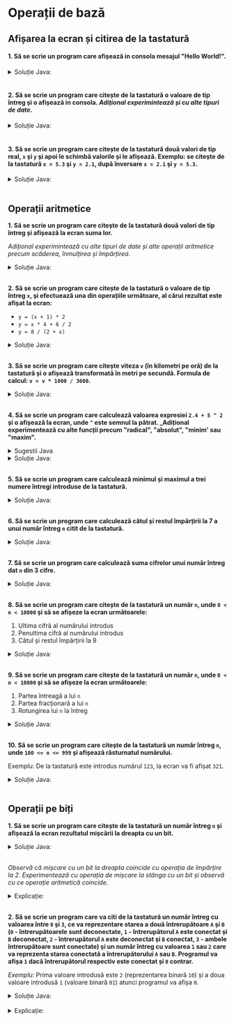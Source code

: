 # Operații de bază

## Afișarea la ecran și citirea de la tastatură

#### 1. Să se scrie un program care afișează in consola mesajul "Hello World!".
<details>
<summary>Soluție Java:</summary>

```java
public class Main {

    public static void main(String[] args) {
        System.out.println("Hello World");
    }

}
```
</details>
<br />

#### 2. Să se scrie un program care citește de la tastatură o valoare de tip întreg și o afișează in consola. _Adițional experimintează și cu alte tipuri de date._

<details>
<summary>Soluție Java:</summary>

```java
import java.util.Scanner;

public class Main {

    public static void main(String[] args) {
        Scanner scanner = new Scanner(System.in);

        System.out.print("Enter value of type integer: ");
        int x = scanner.nextInt();

        System.out.println("The entered value is: " + x);
    }

}
```
</details>
<br />

#### 3. Să se scrie un program care citește de la tastatură două valori de tip real, `x` și `y` și apoi le schimbă valorile și le afișează. Exemplu: se citește de la tastatură `x = 5.3` și `y = 2.1`, după înversare `x = 2.1` și `y = 5.3`.

<details>
<summary>Soluție Java:</summary>

```java
import java.util.Scanner;

public class Main {

    public static void main(String[] args) {
        Scanner scanner = new Scanner(System.in);

        System.out.print("Enter x of type float: ");
        float x = scanner.nextFloat();

        System.out.print("Enter y of type float: ");
        float y = scanner.nextFloat();

        float z = x;
        x = y;
        y = z;

        System.out.println("The swapped values are: x = " + x + " and y = " + y);
    }

}
```
</details>
<br />

<!-- ----------------------------------------------------------------------------------------- -->

## Operații aritmetice

**1. Să se scrie un program care citește de la tastatură două valori de tip întreg și afișează la ecran suma lor.** 

_Adițional experimintează cu alte tipuri de date și alte operații aritmetice precum scăderea, înmulțirea și împărțirea._

<details>
<summary>Soluție Java:</summary>

```java
import java.util.Scanner;

public class Main {

    public static void main(String[] args) {
        Scanner scanner = new Scanner(System.in);

        System.out.print("Enter x: ");
        int x = scanner.nextInt();

        System.out.print("Enter y: ");
        int y = scanner.nextInt();
        
        int z = x + y;

        System.out.println("The sum is: " + z);
    }

}

```
</details>
<br />

**2. Să se scrie un program care citește de la tastatură o valoare de tip întreg `x`, și efectuează una din operațiile 
următoare, al cărui rezultat este afișat la ecran:**

* `y = (x + 1) * 2`
* `y = x * 4 + 6 / 2`
* `y = 8 / (2 + x)`

<details>
<summary>Soluție Java:</summary>

```java
import java.util.Scanner;

public class Main {

    public static void main(String[] args) {
        Scanner scanner = new Scanner(System.in);

        System.out.print("Enter x: ");
        int x = scanner.nextInt();

        int y = (x + 1) * 2;

        System.out.println("The operation result is: " + y);
    }

}

```
</details>
<br />

**3. Să se scrie un program care citește viteza `v` (în kilometri pe oră) de la tastatură și o afișează transformată 
în metri pe secundă. Formula de calcul: `v = v * 1000 / 3600`.**

<details>
<summary>Soluție Java:</summary>

```java
import java.util.Scanner;

public class Main {

    public static void main(String[] args) {
        Scanner scanner = new Scanner(System.in);

        System.out.print("Introdu viteza in km/h: ");
        int v = scanner.nextInt();

        v = v * 1000 / 3600;

        System.out.println("Viteza in m/s: " + v);
    }

}
```
</details>
<br />

**4. Să se scrie un program care calculează valoarea expresiei `2.4 + 5 ^ 2` și o afișează la ecran, unde `^` este 
semnul la pătrat. _Adițional experimentează cu alte funcții precum "radical", "absolut", "minim' sau "maxim".**

<details>
<summary>Sugestii Java</summary>
    
<p>Biblioteca Java conține o class-ă numită <code>Math</code>, care conține un set de funcții matimatice precum <code>Math.sqrt()</code>, 
<code>Math.abs()</code>, <code>Math.min()</code> sau <code>Math.max()</code>.</p>

<p>Consideră să implementezi cîteva programe care ar folosi diverse funcții din class-a <code>Math</code>.</p>    
    
</details> 

<details>
<summary>Soluție Java:</summary>

```java
public class Main {

    public static void main(String[] args) {
        double x = 2.4 + Math.pow(5, 2);
        System.out.println("Rezultatul expresiei: " + x);
    }

}

```
</details>
<br />

**5. Să se scrie un program care calculează minimul și maximul a trei numere întregi introduse de la tastatură.**

<details>
<summary>Soluție Java:</summary>

```java
import java.util.Scanner;

public class Main {

    public static void main(String[] args) {
        Scanner scanner = new Scanner(System.in);

        System.out.print("Enter x: ");
        int x = scanner.nextInt();

        System.out.print("Enter y: ");
        int y = scanner.nextInt();

        System.out.print("Enter z: ");
        int z = scanner.nextInt();

        int max = Math.max(Math.max(x, y), z);

        System.out.println("The maximum number is: " + max);
    }

}


```
</details>
<br />

**6. Să se scrie un program care calculează câtul și restul împărțirii la 7 a unui număr întreg `n` citit de la 
tastatură.**

<details>
<summary>Soluție Java:</summary>

```java
import java.util.Scanner;

public class Main {

    public static void main(String[] args) {
        Scanner scanner = new Scanner(System.in);

        System.out.print("Enter integer number: ");
        int n = scanner.nextInt();

        int x = n / 7;
        int y = n % 7;

        System.out.println("The extent of the division is: " + x);
        System.out.println("The rest of the division is: " + y);
    }

}

```
</details>
<br />

**7. Să se scrie un program care calculează suma cifrelor unui număr întreg dat `n` din 3 cifre.**

<details>
<summary>Soluție Java:</summary>

```java
import java.util.Scanner;

public class Main {

    public static void main(String[] args) {
        Scanner scanner = new Scanner(System.in);

        System.out.print("Enter an integer number between 100 and 999: ");
        int n = scanner.nextInt();

        int x = n % 10;
        x = x + n / 10 % 10;
        x = x + n / 100 % 10;

        System.out.println("The sum is: " + x);
    }

}

```
</details>
<br />

**8. Să se scrie un program care citește de la tastatură un număr `n`, unde `0 < n < 10000` și să se afișeze la ecran 
următoarele:**

1. Ultima cifră al numărului introdus
2. Penultima cifră al numărului introdus
3. Câtul și restul împărțirii la 9 

<details>
<summary>Soluție Java:</summary>

```java
import java.util.Scanner;

public class Main {

    public static void main(String[] args) {
        Scanner scanner = new Scanner(System.in);

        System.out.print("Enter an integer number between 0 and 10000: ");
        int n = scanner.nextInt();

        System.out.println("The last digit is: " + n % 10);
        System.out.println("The second last digit is: " + n / 10 % 10);
        System.out.println("The remains of devision to 9 is: " + n % 9);
        System.out.println("The devision to 9 is: " + n / 9);
    }
}
```
</details>
<br />

**9. Să se scrie un program care citește de la tastatură un număr `n`, unde `0 < n < 10000` și să se afișeze la ecran 
următoarele:**

1. Partea întreagă a lui `n`
2. Partea fracționară a lui `n`
3. Rotungirea lui `n` la întreg

<details>
<summary>Soluție Java:</summary>

```java
import java.util.Scanner;

public class Main {

    public static void main(String[] args) {
        Scanner scanner = new Scanner(System.in);

        System.out.print("Enter n between 0 and 10000: ");
        float n = scanner.nextFloat();

        System.out.println("The whole number is: " + (int) n);
        System.out.println("The fractional side of number is: " + (n - (int) n));
        System.out.println("The rounded number is: " + Math.round(n));
    }
}
```
</details>
<br />

**10. Să se scrie un program care citește de la tastatură un număr întreg `n`, unde `100 <= n <= 999` și afișează 
răsturnatul numărului.**

Exemplu: De la tastatură este introdus numărul `123`, la ecran va fi afișat `321`.

<details>
<summary>Soluție Java:</summary>

```java
import java.util.Scanner;

public class Main {

    public static void main(String[] args) {
        Scanner scanner = new Scanner(System.in);

        System.out.print("Enter n between 100 and 999: ");
        int n = scanner.nextInt();

        int x = n % 10 * 100 + n / 10 % 10 * 10 + n / 100;
        System.out.println("Inverted number is: " + x);

    }

}
```
</details>
<br />

<!-- ----------------------------------------------------------------------------------------- -->

## Operații pe biți

**1. Să se scrie un program care citește de la tastatură un număr întreg `n` și afișează la ecran rezultatul mișcării 
la dreapta cu un bit.**

<details>
<summary>Soluție Java:</summary>

```java
import java.util.Scanner;

public class Main {

    public static void main(String[] args) {
        Scanner scanner = new Scanner(System.in);

        System.out.print("Enter n: ");
        int n = scanner.nextInt();

        int x = n >> 1;

        System.out.println("The shifted number is: " + x);
    }

}

```
</details>
<br />

_Observă că mișcare cu un bit la dreapta coincide cu operația de împărțire la 2. Experimentează cu operația de mișcare la stânga cu un bit și observă cu ce operație aritmetică coincide._

<details>
<summary>Explicație:</summary>

Să luăm ca exemplu cifra `5` al cărei reprezentare binară este `101`. Atunci cănd mișcăm valoare cu un bit la dreapta, rezultatul obținut este `010` care coincide cu cifra `2` (mișcare la stânga cu un bit va fi rezulta în valoare `1010` care corespunde cu valoare `10` în sistemul zecimal).
</details>
<br />

**2. Să se scrie un program care va citi de la tastatură un număr întreg cu valoarea între `0` și `3`, ce va 
reprezentare starea a două întrerupătoare `A` și `B` (`0` - întrerupătoarele sunt deconectate, `1` - întrerupătorul 
`A` este conectat și `B` deconectat, `2` - întrerupătorul `A` este deconectat și `B` conectat, `3` - ambele 
întrerupătoare sunt conectate) și un număr întreg cu valoarea `1` sau `2` care va reprezenta starea conectată a 
întrerupătorului `A` sau `B`. Programul va afișa `1` dacă întrerupătorul respectiv este conectat și `0` contrar.**

_Exemplu:_ Prima valoare introdusă este `2` (reprezentarea binară `10`) și a doua valoare introdusă `1` (valoare binară `01`) atunci programul va afișa `0`.

<details>
<summary>Soluție Java:</summary>

```java
import java.util.Scanner;

public class Main {

    public static void main(String[] args) {
        Scanner scanner = new Scanner(System.in);

        System.out.print("Enter switch state (0 - 3): ");
        int x = scanner.nextInt();

        System.out.print("Enter query state 1 or 2: ");
        int y = scanner.nextInt();

        System.out.println("The state: " + (x & y));
    }

}
```
</details>

<br />

<details>
<summary>Explicație:</summary>

Ficare bit al primei cifre introduse reprezintă starea întrerupătorului `A` sau `B`, spre exemplu bitul de pe poziția 
`0` ar reprezinta starea întrerupătorului `A` și bitul de pe poziția `1` ar reprezenta starea întrerupătorului `B` 
(spre exemplu cifra `2`, reprezentarea binară `10`, are reprezenta starea întrerupătorul `A` deconectat și `B` conectat). 

Atunci cînd se execută și binar ficare bit de pe poziții corespunzătoare se verifică astfel că:

* `1 & 1 = 1` (operație sau: `1 | 1 = 1`)
* `0 & 1 = 0` (operație sau: `0 | 1 = 1`)
* `1 & 0 = 0` (operație sau: `1 | 0 = 1`)
* `0 & 0 = 0` (operație sau: `0 | 0 = 0`)

Astfel cînd `10 & 01 = 00` (zecimal `0`), iar `10 & 10 = 10` (zecimal `1`).

Această tehnică este bine cunoscută în programare cînd se vrea păstrarea unei stări binare a mai multor elemente. 

</details>
